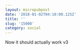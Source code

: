 ```yaml
---
layout: micropubpost
date: '2018-01-02T04:10:00.125Z'
title: ''
slug: '15000'
category: social
---
```

Now it should actually work v3
